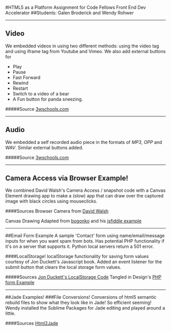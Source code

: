 #HTML5 as a Platform Assignment for Code Fellows Front End Dev Accelerator
##Students: Galen Broderick and Wendy Rohwer

---

## Video
We embedded videos in using two different methods: using the video tag and using iframe tag from Youtube and Vimeo.
We also add external buttons for

  * Play
  * Pause
  * Fast Forward
  * Rewind
  * Restart
  * Switch to a video of a bear
  * A Fun button for panda sneezing.



#####Source
[3wschools.com](http://www.w3schools.com/tags/av_met_pause.asp)

---

## Audio

We embedded a self recorded audio piece in the formats of *MP3*, *OPP* and *WAV*. Similar external buttons added.

#####Source
[3wschools.com](http://www.w3schools.com/tags/av_met_pause.asp)


---

## Camera Access via Browser Example!
We combined David Walsh's Camera Access / snapshot code with a Canvas Element drawing app to make a (slow) app that can draw over the captured image with black circles using mouseclicks.

####Sources
Browser Camera from [David Walsh](http://davidwalsh.name/browser-camera)

Canvas Drawing Adapted from [bogonko](http://stackoverflow.com/questions/2368784/draw-by-mouse-with-html5-canvas) and his [jsfiddle example](http://jsfiddle.net/ArtBIT/kneDX/)

---

##Email Form Example
A sample 'Contact' form using name/email/message inputs for when you want spam from bots.
Has potential PHP functionality if it's on a server that supports it. Python local servers return a 501 error.

####LocalStorage!
localStorage functionality for saving form values courtesy of Jon Duckett's Javascript book.
Added an event listener for the submit button that clears the local storage form values.


#####Sources
[Jon Duckett's LocalStorage Code](http://javascriptbook.com/code/c09/js/local-storage.js)
Tangled in Design's [PHP form Example](http://tangledindesign.com/how-to-create-a-contact-form-using-html5-css3-and-php/)

---

##Jade Examples!
###File Conversions!
Conversions of html5 semantic rebuild files to show what they look like in Jade! So efficient seeming! Wendy installed the Sublime Packages for Jade editing and played around a little.

####Sources
[Html2Jade](html2jade.org)


